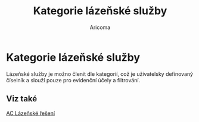 ﻿---
    title: "Kategorie lázeňské služby"
    author: Aricoma
    ms.date: 04/30/2018
    ms.topic: article
    ms.prod: dynamics-nav-2017
    ms.contentlocale: cs-cz
    ms.lasthandoff: 04/30/2018
---

# Kategorie lázeňské služby

Lázeňské služby je možno členit dle kategoríí, což je uživatelsky definovaný číselník a slouží pouze pro evidenční účely a filtrování. 


## <a name="see-also"></a>Viz také
[AC Lázeňské řešení](spa-solution.md)